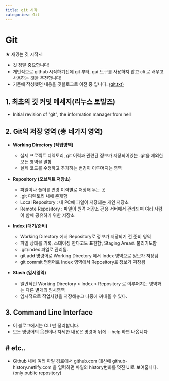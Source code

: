 ```yaml
---
title: git 시작
categories: Git
---
```


# Git
★ 재밌는 깃 시작~!
- 깃 정말 중요합니다!
- 개인적으로 github 시작하기전에 git 부터, gui 도구를 사용하지 않고 cli 로 배우고 사용하는 것을 추천합니다!
- 기존에 작성했던 내용을 깃블로그로 이전 중 입니다. [(git.txt)](https://github.com/zave7/git/blob/master/git.txt)


## 1. 최초의 깃 커밋 메세지(리누스 토발즈)
- Initial revision of "git", the information manager from hell

## 2. Git의 저장 영역 (총 네가지 영역)
- **Working Directory (작업영역)**
    - 실제 프로젝트 디렉토리, git 이력과 관련된 정보가 저장되어있는 .git을 제외한 모든 영역을 말함
    - 실제 코드를 수정하고 추가하는 변경이 이루어지는 영역

- **Repository (오브젝트 저장소)**
    - 파일이나 폴더를 변경 이력별로 저장해 두는 곳
    - .git 디렉토리 내에 존재함
    - Local Repository : 내 PC에 파일이 저장되는 개인 저장소
    - Remote Repository : 파일이 원격 저장소 전용 서버에서 관리되며 여러 사람이 함께 공유하기 위한 저장소

- **Index (대기/준비)**
    - Working Directory 에서 Repository로 정보가 저장되기 전 준비 영역
    - 파일 상태를 기록, 스테이징 한다고도 표현함, Staging Area로 불리기도함
    - .git/index 파일로 관리됨.
    - git add 명령어로 Working Directory 에서 Index 영역으로 정보가 저장됨
    - git commit 명령어로 Index 영역에서 Repository로 정보가 저장됨

- **Stash (임시영역)**
    - 일반적인 Working Directory > Index > Repository 로 이루어지는 영역과는 다른 별개의 임시영역
    - 임시적으로 작업사항을 저장해놓고 나중에 꺼내올 수 있다.

## 3. Command Line Interface
- 이 블로그에서는 CLI 만 정리합니다.
- 모든 명령어의 옵션이나 자세한 내용은 명령어 뒤에 --help 하면 나옵니다

## # etc..
- Github 내에 여러 파일 경로에서 github.com 대신에 github-history.netlify.com 을 입력하면 파일의 history변화를 멋진 UI로 보여줍니다. (only public repository)